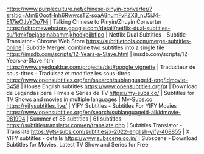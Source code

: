 https://www.purpleculture.net/chinese-pinyin-converter/?srsltid=AfmBOoofHnh6RwwcsTZ-soaA8numFvFZX8_nU5iJ4-E17ieOJvYOp7Ni | Talking Chinese to Pinyin/Zhuyin Converter
https://chromewebstore.google.com/detail/netflix-dual-subtitles-su/fkmkfpejabcjnabammjkhodkpjjbfipo | Netflix Dual Subtitles - Subtitle Translator - Chrome Web Store
https://subtitletools.com/merge-subtitles-online | Subtitle Merger: combine two subtitles into a single file
https://imsdb.com/scripts/12-Years-a-Slave.html | imsdb.com/scripts/12-Years-a-Slave.html
https://www.syedgakbar.com/projects/dst#google_vignette | Traducteur de sous-titres - Traduisez et modifiez les sous-titres
https://www.opensubtitles.org/en/ssearch/sublanguageid-eng/idmovie-3458 | House English subtitles
https://www.opensubtitles.org/pt | Download de Legendas para Filmes e Séries de TV
https://my-subs.co/ | Subtitles for TV Shows and movies in multiple languages | My-Subs.co
https://yifysubtitles.live/ | YIFY Subtitles - Subtitles For YIFY Movies
https://www.opensubtitles.org/en/search/sublanguageid-all/idmovie-981994 | Summer of 85 subtitles | 61 subtitles
https://subtitlestranslator.com/en/translate.php | Subtitles Translator - Translate
https://yts-subs.com/subtitles/x-2022-english-yify-408855 | X YIFY subtitles - details
https://www.subscene.co.in/ | Subscene - Download Subtitles for Movies, Latest TV Show and Series for Free